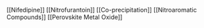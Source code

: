 [[Nifedipine]]
[[Nitrofurantoin]]
[[Co-precipitation]]
[[Nitroaromatic Compounds]]
[[Perovskite Metal Oxide]]
